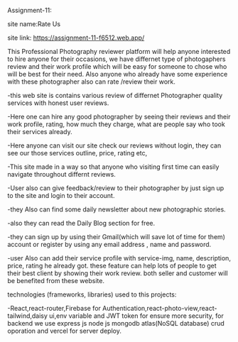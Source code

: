 Assignment-11:

site name:Rate Us

site link: https://assignment-11-f6512.web.app/

This Professional Photography reviewer platform will help anyone interested to hire anyone for their occasions, we have differnet type of photogaphers review and their work profile which will be easy for someone to chose who will be best for their need. Also anyone who already have some experience with these photographer also can rate /review their work. 

-this web site is contains various review of differnet Photographer quality services with honest user reviews.

-Here one can hire any good photographer by seeing their reviews and their work profile, rating, how much they charge, what are people say who took their services already. 

-Here anyone can visit our site check our reviews without login, they can see our those services outline, price, rating etc, 

-This site made in a way so that anyone who visiting first time can easily navigate throughout differnt reviews.

-User also can give feedback/review to their photographer by just sign up to the site and login to their account.

-they Also can find some daily newsletter about new photographic stories.

-also they can read the Daily Blog section for free.

-they can sign up by using their Gmail(which will save lot of time for them)  account or register by using any email address , name and password. 

-user Also can add their service profile with service-img, name, description, price, rating he already got. these feature can help lots of people to get their best client by showing their work review. both seller and customer will be benefited from these website.

technologies (frameworks, libraries) used to this projects:

-React,react-router,Firebase for Authentication,react-photo-view,react-tailwind,daisy ui,env variable and JWT token for ensure more security, for backend we use express js node js mongodb atlas(NoSQL database) crud oporation and vercel for server deploy.
